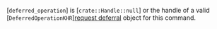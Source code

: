 [`deferred_operation`] is [`crate::Handle::null`] or the handle of a valid
[`DeferredOperationKHR`][request deferral](https://www.khronos.org/registry/vulkan/specs/1.3-extensions/html/vkspec.html#deferred-host-operations-requesting) object for this command.